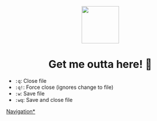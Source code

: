 <div align="center">
  <image src="../vim.png" height="100" width="100" />
  <h1>Get me outta here! 😬</h1>
</div>

- `:q`: Close file
- `:q!`: Force close (ignores change to file)
- `:w`: Save file
- `:wq`: Save and close file

<a href="../2 - navigating/memo.md">Navigation\*</a>
